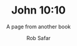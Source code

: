 ---
title:  John 10:10
author: Rob Safar
subtitle: A page from another book
exturl: https://john-io.io/
extimg: https://pbs.twimg.com/media/CmndoWoXgAArLvx.jpg
---
